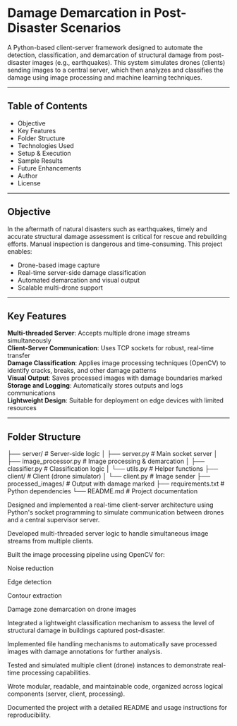 #   Damage Demarcation in Post-Disaster Scenarios

A Python-based client-server framework designed to automate the detection, classification, and demarcation of structural damage from post-disaster images (e.g., earthquakes). This system simulates drones (clients) sending images to a central server, which then analyzes and classifies the damage using image processing and machine learning techniques.

---

##   Table of Contents

-  Objective 
-  Key Features 
-   Folder Structure 
-  Technologies Used 
-  Setup & Execution 
-  Sample Results 
-  Future Enhancements 
-  Author 
-  License 

---

##   Objective

In the aftermath of natural disasters such as earthquakes, timely and accurate structural damage assessment is critical for rescue and rebuilding efforts. Manual inspection is dangerous and time-consuming. This project enables:
- Drone-based image capture
- Real-time server-side damage classification
- Automated demarcation and visual output
- Scalable multi-drone support

---

##  Key Features

 **Multi-threaded Server**: Accepts multiple drone image streams simultaneously  
 **Client-Server Communication**: Uses TCP sockets for robust, real-time transfer  
 **Damage Classification**: Applies image processing techniques (OpenCV) to identify cracks, breaks, and other damage patterns  
 **Visual Output**: Saves processed images with damage boundaries marked  
 **Storage and Logging**: Automatically stores outputs and logs communications  
**Lightweight Design**: Suitable for deployment on edge devices with limited resources

---

##  Folder Structure

├── server/ # Server-side logic
│ ├── server.py # Main socket server
│ ├── image_processor.py # Image processing & demarcation
│ ├── classifier.py # Classification logic
│ └── utils.py # Helper functions
├── client/ # Client (drone simulator)
│ └── client.py # Image sender
├── processed_images/ # Output with damage marked
├── requirements.txt # Python dependencies
└── README.md # Project documentation
 
Designed and implemented a real-time client-server architecture using Python's socket programming to simulate communication between drones and a central supervisor server.

Developed multi-threaded server logic to handle simultaneous image streams from multiple clients.

Built the image processing pipeline using OpenCV for:

Noise reduction

Edge detection

Contour extraction

Damage zone demarcation on drone images

Integrated a lightweight classification mechanism to assess the level of structural damage in buildings captured post-disaster.

Implemented file handling mechanisms to automatically save processed images with damage annotations for further analysis.

Tested and simulated multiple client (drone) instances to demonstrate real-time processing capabilities.

Wrote modular, readable, and maintainable code, organized across logical components (server, client, processing).

Documented the project with a detailed README and usage instructions for reproducibility.

